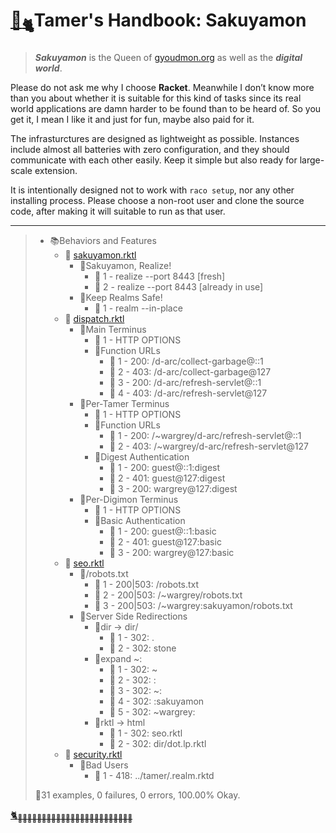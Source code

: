 # [🏡](http://gyoudmon.org/~wargrey:sakuyamon)[<sub>🐈</sub>](http://gyoudmon.org/~wargrey:digignome)Tamer's Handbook: Sakuyamon

> _**Sakuyamon**_ is the Queen of [gyoudmon.org](http://gyoudmon.org)  as
> well as the _**digital world**_.

Please do not ask me why I choose **Racket**. Meanwhile I don’t know
more than you about whether it is suitable for this kind of tasks since
its real world applications are damn harder to be found than to be heard
of. So you get it, I mean I like it and just for fun, maybe also paid
for it.

The infrasturctures are designed as lightweight as possible. Instances
include almost all batteries with zero configuration, and they should
communicate with each other easily. Keep it simple but also ready for
large-scale extension.

It is intentionally designed not to work with `raco setup`, nor any
other installing process. Please choose a non-root user and clone the
source code, after making it will suitable to run as that user.

---

> + 📚Behaviors and Features
>     + 📖
[sakuyamon.rktl](http://gyoudmon.org/~wargrey:sakuyamon/sakuyamon.rktl)
>       + 📑Sakuyamon, Realize!
>         - 💚 1 - realize --port 8443 [fresh]
>         - 💚 2 - realize --port 8443 [already in use]
>       + 📑Keep Realms Safe!
>         - 💚 1 - realm --in-place
>     + 📖
[dispatch.rktl](http://gyoudmon.org/~wargrey:sakuyamon/dispatch.rktl)
>       + 📑Main Terminus
>         - 💚 1 - HTTP OPTIONS
>         + 📑Function URLs
>           - 💚 1 - 200: /d-arc/collect-garbage@::1
>           - 💚 2 - 403: /d-arc/collect-garbage@127
>           - 💚 3 - 200: /d-arc/refresh-servlet@::1
>           - 💚 4 - 403: /d-arc/refresh-servlet@127
>       + 📑Per-Tamer Terminus
>         - 💚 1 - HTTP OPTIONS
>         + 📑Function URLs
>           - 💚 1 - 200: /~wargrey/d-arc/refresh-servlet@::1
>           - 💚 2 - 403: /~wargrey/d-arc/refresh-servlet@127
>         + 📑Digest Authentication
>           - 💚 1 - 200: guest@::1:digest
>           - 💚 2 - 401: guest@127:digest
>           - 💚 3 - 200: wargrey@127:digest
>       + 📑Per-Digimon Terminus
>         - 💚 1 - HTTP OPTIONS
>         + 📑Basic Authentication
>           - 💚 1 - 200: guest@::1:basic
>           - 💚 2 - 401: guest@127:basic
>           - 💚 3 - 200: wargrey@127:basic
>     + 📖
[seo.rktl](http://gyoudmon.org/~wargrey:sakuyamon/seo.rktl)
>       + 📑/robots.txt
>         - 💚 1 - 200|503: /robots.txt
>         - 💚 2 - 200|503: /~wargrey/robots.txt
>         - 💚 3 - 200|503: /~wargrey:sakuyamon/robots.txt
>       + 📑Server Side Redirections
>         + 📑dir -> dir/
>           - 💚 1 - 302: .
>           - 💚 2 - 302: stone
>         + 📑expand ~:
>           - 💚 1 - 302: ~
>           - 💚 2 - 302: :
>           - 💚 3 - 302: ~:
>           - 💚 4 - 302: :sakuyamon
>           - 💚 5 - 302: ~wargrey:
>         + 📑rktl -> html
>           - 💚 1 - 302: seo.rktl
>           - 💚 2 - 302: dir/dot.lp.rktl
>     + 📖
[security.rktl](http://gyoudmon.org/~wargrey:sakuyamon/security.rktl)
>       + 📑Bad Users
>         - 💚 1 - 418: ../tamer/.realm.rktd
>
> 📌31 examples, 0 failures, 0 errors, 100.00% Okay.
>
>
[🐈<sub>🐾🐾🐾🐾🐾🐾🐾🐾🐾🐾🐾🐾🐾🐾🐾🐾🐾🐾🐾🐾🐾🐾🐾🐾</sub>](http://gyoudmon.org/~wargrey:sakuyamon)
